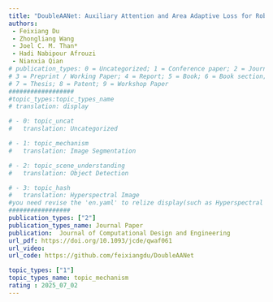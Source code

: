 ```yaml
---  
title: "DoubleAANet: Auxiliary Attention and Area Adaptive Loss for Robust Polyp Segmentation"  
authors:  
 - Feixiang Du 
 - Zhongliang Wang  
 - Joel C. M. Than* 
 - Hadi Nabipour Afrouzi  
 - Nianxia Qian  
# publication_types: 0 = Uncategorized; 1 = Conference paper; 2 = Journal Paper;
# 3 = Preprint / Working Paper; 4 = Report; 5 = Book; 6 = Book section;
# 7 = Thesis; 8 = Patent; 9 = Workshop Paper
##################
#topic_types:topic_types_name
# translation: display

# - 0: topic_uncat
#   translation: Uncategorized

# - 1: topic_mechanism
#   translation: Image Segmentation

# - 2: topic_scene_understanding
#   translation: Object Detection

# - 3: topic_hash
#   translation: Hyperspectral Image
#you need revise the 'en.yaml' to relize display(such as Hyperspectral Reconstruction)
#################
publication_types: ["2"] 
publication_types_name: Journal Paper   
publication:  Journal of Computational Design and Engineering  
url_pdf: https://doi.org/10.1093/jcde/qwaf061 
url_video:  
url_code: https://github.com/feixiangdu/DoubleAANet

topic_types: ["1"]
topic_types_name: topic_mechanism
rating : 2025_07_02
---  
```

